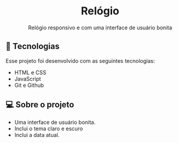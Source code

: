 <h1 align="center"> Relógio </h1>

<p align="center">
Relógio responsivo e com uma interface de usuário bonita
</p>

## 🚀 Tecnologias

Esse projeto foi desenvolvido com as seguintes tecnologias:

- HTML e CSS
- JavaScript
- Git e Github

## 💻 Sobre o projeto

* Uma interface de usuário bonita.
* Inclui o tema claro e escuro 
* Inclui a data atual.